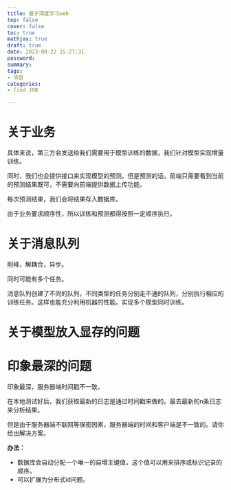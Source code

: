 ```yaml
---
title: 基于深度学习web
top: false
cover: false
toc: true
mathjax: true
draft: true
date: 2023-08-22 15:27:31
password:
summary:
tags:
- 项目
categories:
- find JOB

---
```






# 关于业务

具体来说，第三方会发送给我们需要用于模型训练的数据，我们针对模型实现增量训练。

同时，我们也会提供接口来实现模型的预测。但是预测的话。前端只需要看到当前的预测结果既可，不需要向前端提供数据上传功能。

每次预测结束，我们会将结果存入数据库。

由于业务要求顺序性，所以训练和预测都得按照一定顺序执行。





# 关于消息队列

削峰，解耦合，异步。

同时可能有多个任务。



消息队列创建了不同的队列，不同类型的任务分别走不通的队列，分别执行相应的训练任务。这样也能充分利用机器的性能。实现多个模型同时训练。







# 关于模型放入显存的问题







# 印象最深的问题

印象最深，服务器端时间戳不一致。

在本地测试好后，我们获取最新的日志是通过时间戳来做的。最去最新的n条日志来分析结果。

但是由于服务器端不联网等保密因素，服务器端的时间和客户端是不一致的。请你给出解决方案。

**办法：**

- 数据库会自动分配一个唯一的自增主键值，这个值可以用来排序或标识记录的顺序。
- 可以扩展为分布式id问题。





